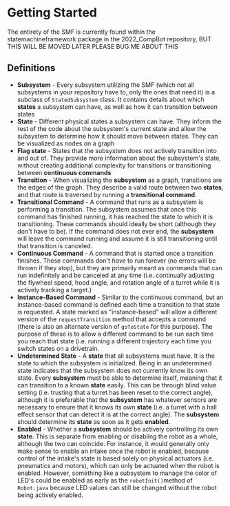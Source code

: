 # Getting Started

The entirety of the SMF is currently found within the statemachineframework package in the 2022\_CompBot repository, BUT THIS WILL BE MOVED LATER PLEASE BUG ME ABOUT THIS

## Definitions

* **Subsystem** - Every subsystem utilizing the SMF (which not all subsystems in your repository have to, only the ones that need it) is a subclass of `StatedSubsystem` class. It contains details about which **states** a subsystem can have, as well as how it can transition between states
* **State** - Different physical states a subsystem can have. They inform the rest of the code about the subsystem's current state and allow the subsystem to determine how it should move between states. They can be visualized as nodes on a graph
* **Flag state** - States that the subsystem does not actively transition into and out of. They provide more information about the subsystem's state, without creating additional complexity for transitions or transitioning between **continuous commands**
* **Transition** - When visualizing the **subsystem** as a graph, transitions are the edges of the graph. They describe a valid route between two **states**, and that route is traversed by running a **transitional command**.
* **Transitional Command** - A command that runs as a subsystem is performing a transition. The subsystem assumes that once this command has finished running, it has reached the state to which it is transitioning. These commands should ideally be short (although they don't have to be). If the command does not ever end, the **subsystem** will leave the command running and assume it is still transitioning until that transition is canceled.
* **Continuous Command** - A command that is started once a transition finishes. These commands don't _have_ to run forever (no errors will be thrown if they stop), but they are primarily meant as commands that can run indefinitely and be canceled at any time (i.e. continually adjusting the flywheel speed, hood angle, and rotation angle of a turret while it is actively tracking a target.)
* **Instance-Based Command** - Similar to the continuous command, but an instance-based command is defined each time a transition to that state is requested. A state marked as "instance-based" will allow a different version of the `requestTransition` method that accepts a command (there is also an alternate version of `goToState` for this purpose). The purpose of these is to allow a different command to be run each time you reach that state (i.e. running a different trajectory each time you switch states on a drivetrain.
* **Undetermined State** - A **state** that all subsystems must have. It is the state to which the subsystem is initialized. Being in an undetermined state indicates that the subsystem does not currently know its own state. Every **subsystem** must be able to determine itself, meaning that it can transition to a known **state** easily. This can be through blind value setting (i.e. trusting that a turret has been reset to the correct angle), although it is preferable that the **subsystem** has whatever sensors are necessary to ensure that it knows its own **state** (i.e. a turret with a hall effect sensor that can detect it is at the correct angle). The **subsystem** should determine its **state** as soon as it gets **enabled**.
* **Enabled** - Whether a **subsystem** should be actively controlling its own **state**. This is separate from enabling or disabling the robot as a whole, although the two can coincide. For instance, it would generally only make sense to enable an intake once the robot is enabled, because control of the intake's state is based solely on physical actuators (i.e. pneumatics and motors), which can only be actuated when the robot is enabled. However, something like a subsystem to manage the color of LED's could be enabled as early as the `robotInit()`method of `Robot.java` because LED values can still be changed without the robot being actively enabled.
